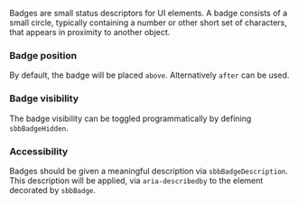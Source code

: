 Badges are small status descriptors for UI elements. A badge consists of a small circle,
typically containing a number or other short set of characters, that appears in proximity to
another object.

### Badge position

By default, the badge will be placed `above`. Alternatively `after` can be used.

### Badge visibility

The badge visibility can be toggled programmatically by defining `sbbBadgeHidden`.

### Accessibility

Badges should be given a meaningful description via `sbbBadgeDescription`. This description will be
applied, via `aria-describedby` to the element decorated by `sbbBadge`.
